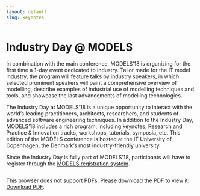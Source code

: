 ```yaml
---
layout: default
slug: keynotes
---
```

<div class="row">
 <div class="col-md-11" markdown="1">

<h1>Industry Day @ MODELS</h1>

In combination with the main conference, MODELS’18 is organizing for the first time a 1-day event dedicated to industry. Tailor made for the IT model industry, the program will feature talks by industry speakers, in which selected prominent speakers will paint a comprehensive overview of modelling, describe examples of industrial use of modelling techniques and tools, and showcase the last advancements of modelling technologies.


The Industry Day at MODELS’18 is a unique opportunity to interact with the world’s leading practitioners, architects, researchers, and students of advanced software engineering techniques. In addition to the Industry Day, MODELS’18 includes a rich program, including keynotes, Research and Practice & Innovation tracks, workshops, tutorials, symposia, etc. This edition of the MODELS conference is hosted at the IT University of Copenhagen, the Denmark’s most industry-friendly university. 


Since the Industry Day is fully part of MODELS’18, participants will have to register through the <a href="https://modelsconf2018.github.io/attending/registration/">MODELS registration system</a>.

<object data="https://modelsconf2018.github.io/assets/industry-day-flyer.pdf" type="application/pdf" width="900px" height="900px">
    <embed src="https://modelsconf2018.github.io/assets/industry-day-flyer.png">
    	<p>This browser does not support PDFs. Please download the PDF to view it: <a href="https://modelsconf2018.github.io/assets/industry-day-flyer.pdf">Download PDF</a>.</p>
    </embed>
</object>

</div>
</div>


